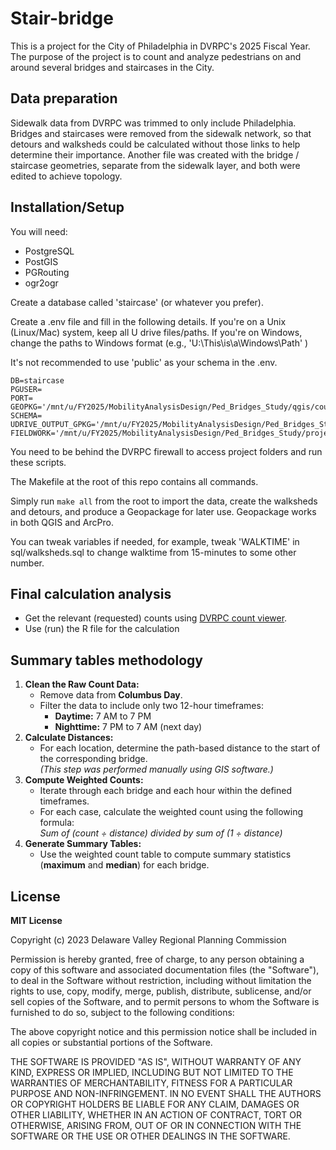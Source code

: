 # Stair-bridge

This is a project for the City of Philadelphia in DVRPC's 2025 Fiscal Year. 
The purpose of the project is to count and analyze pedestrians on and around several bridges and staircases in the City.

## Data preparation
Sidewalk data from DVRPC was trimmed to only include Philadelphia. 
Bridges and staircases were removed from the sidewalk network, so that detours and walksheds could be calculated without those links to help determine their importance.
Another file was created with the bridge / staircase geometries, separate from the sidewalk layer, and both were edited to achieve topology.

## Installation/Setup
You will need:
- PostgreSQL
- PostGIS
- PGRouting
- ogr2ogr

Create a database called 'staircase' (or whatever you prefer).

Create a .env file and fill in the following details. If you're on a Unix (Linux/Mac) system, keep all U drive files/paths.
If you're on Windows, change the paths to Windows format (e.g., 'U:\This\is\a\Windows\Path' )  

It's not recommended to use 'public' as your schema in the .env. 

```
DB=staircase
PGUSER=
PORT=
GEOPKG='/mnt/u/FY2025/MobilityAnalysisDesign/Ped_Bridges_Study/qgis/count_locations_reproj.gpkg'
SCHEMA=
UDRIVE_OUTPUT_GPKG='/mnt/u/FY2025/MobilityAnalysisDesign/Ped_Bridges_Study/project_output/outputs.gpkg'
FIELDWORK='/mnt/u/FY2025/MobilityAnalysisDesign/Ped_Bridges_Study/project_input/field_work_data.csv'
```

You need to be behind the DVRPC firewall to access project folders and run these scripts.

The Makefile at the root of this repo contains all commands. 

Simply run `make all` from the root to import the data, create the walksheds and detours, and produce a Geopackage for later use.
Geopackage works in both QGIS and ArcPro.

You can tweak variables if needed, for example, tweak 'WALKTIME' in sql/walksheds.sql to change walktime from 15-minutes to some other number.

## Final calculation analysis
- Get the relevant (requested) counts using [DVRPC count viewer](https://www.dvrpc.org/webmaps/trafficcounts/).
- Use (run) the R file for the calculation

## Summary tables methodology
1. **Clean the Raw Count Data:**
   - Remove data from **Columbus Day**.
   - Filter the data to include only two 12-hour timeframes:
     - **Daytime:** 7 AM to 7 PM  
     - **Nighttime:** 7 PM to 7 AM (next day)
2. **Calculate Distances:**
   - For each location, determine the path-based distance to the start of the corresponding bridge.  
   *(This step was performed manually using GIS software.)*
3. **Compute Weighted Counts:**
   - Iterate through each bridge and each hour within the defined timeframes.
   - For each case, calculate the weighted count using the following formula: <br>*Sum of (count ÷ distance) divided by sum of (1 ÷ distance)*
4. **Generate Summary Tables:**
   - Use the weighted count table to compute summary statistics (**maximum** and **median**) for each bridge.

## License

**MIT License**

Copyright (c) 2023 Delaware Valley Regional Planning Commission

Permission is hereby granted, free of charge, to any person obtaining a copy
of this software and associated documentation files (the "Software"), to
deal in the Software without restriction, including without limitation the
rights to use, copy, modify, merge, publish, distribute, sublicense, and/or
sell copies of the Software, and to permit persons to whom the Software is
furnished to do so, subject to the following conditions:

The above copyright notice and this permission notice shall be included in
all copies or substantial portions of the Software.

THE SOFTWARE IS PROVIDED "AS IS", WITHOUT WARRANTY OF ANY KIND, EXPRESS OR
IMPLIED, INCLUDING BUT NOT LIMITED TO THE WARRANTIES OF MERCHANTABILITY,
FITNESS FOR A PARTICULAR PURPOSE AND NON-INFRINGEMENT. IN NO EVENT SHALL THE
AUTHORS OR COPYRIGHT HOLDERS BE LIABLE FOR ANY CLAIM, DAMAGES OR OTHER
LIABILITY, WHETHER IN AN ACTION OF CONTRACT, TORT OR OTHERWISE, ARISING
FROM, OUT OF OR IN CONNECTION WITH THE SOFTWARE OR THE USE OR OTHER DEALINGS
IN THE SOFTWARE.
